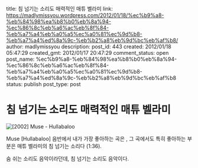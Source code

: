 title: 침 넘기는 소리도 매력적인 매튜 벨라미
link: https://madlymissyou.wordpress.com/2012/01/18/%ec%b9%a8-%eb%84%98%ea%b8%b0%eb%8a%94-%ec%86%8c%eb%a6%ac%eb%8f%84-%eb%a7%a4%eb%a0%a5%ec%a0%81%ec%9d%b8-%eb%a7%a4%ed%8a%9c-%eb%b2%a8%eb%9d%bc%eb%af%b8/
author: madlymissyou
description: 
post_id: 443
created: 2012/01/18 05:47:29
created_gmt: 2012/01/17 20:47:29
comment_status: open
post_name: %ec%b9%a8-%eb%84%98%ea%b8%b0%eb%8a%94-%ec%86%8c%eb%a6%ac%eb%8f%84-%eb%a7%a4%eb%a0%a5%ec%a0%81%ec%9d%b8-%eb%a7%a4%ed%8a%9c-%eb%b2%a8%eb%9d%bc%eb%af%b8
status: publish
post_type: post

# 침 넘기는 소리도 매력적인 매튜 벨라미

![\[2002\] Muse - Hullabaloo](http://madlymissyou.files.wordpress.com/2014/05/2002-muse-hullabaloo.jpg)

Muse [Hullabaloo] 음반에서 내가 가장 좋아하는 곡은 <Map of Your Head>, 그 곡에서도 특히 좋아하는 부분은 매튜 벨라미의 침 넘기는 소리다 (1:36).

숨 쉬는 소리도 음악이라던데, 침 넘기는 소리도 음악이다.